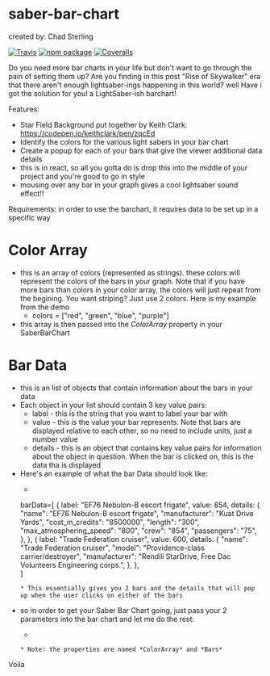 # saber-bar-chart
created by: Chad Sterling

[![Travis][build-badge]][build]
[![npm package][npm-badge]][npm]
[![Coveralls][coveralls-badge]][coveralls]

Do you need more bar charts in your life but don't want to go through the pain of setting them up?
Are you finding in this post "Rise of Skywalker" era that there aren't enough lightsaber-ings happening in this world?
well Have i got the solution for you! a LightSaber-ish barchart!

Features:
* Star Field Background put together by Keith Clark: https://codepen.io/keithclark/pen/zqcEd 
* Identify the colors for the various light sabers in your bar chart
* Create a popup for each of your bars that give the viewer additional data details
* this is in react, so all you gotta do is drop this into the middle of your project and you're good to go in style
* mousing over any bar in your graph gives a cool lightsaber sound effect!!

Requirements:
in order to use the barchart, it requires data to be set up in a specific way
# Color Array
  * this is an array of colors (represented as strings). these colors will represent the colors of the bars in your graph. Note that if you have more bars than colors in your color array, the colors will just repeat from the begining. You want striping? Just use 2 colors. Here is my example from the demo
    * colors = ["red", "green", "blue", "purple"]
  * this array is then passed into the *ColorArray* property in your SaberBarChart
# Bar Data
  * this is an list of objects that contain information about the bars in your data
  * Each object in your list should contain 3 key value pairs:
    * label - this is the string that you want to label your bar with
    * value - this is the value your bar represents. Note that bars are displayed relative to each other, so no need to include units, just a number value
    * details - this is an object that contains key value pairs for information about the object in question. When the bar is clicked on, this is the data tha is displayed
  * Here's an example of what the bar Data should look like:
    * ``` 
    barData=[
    {
        label: "EF76 Nebulon-B escort frigate",
        value: 854,
        details: {
            "name": "EF76 Nebulon-B escort frigate", 
            "manufacturer": "Kuat Drive Yards", 
            "cost_in_credits": "8500000", 
            "length": "300", 
            "max_atmosphering_speed": "800", 
            "crew": "854", 
            "passengers": "75", 
        },
    },
    {
        label: "Trade Federation cruiser",
        value: 600,
        details: {
            "name": "Trade Federation cruiser", 
            "model": "Providence-class carrier/destroyer", 
            "manufacturer": "Rendili StarDrive, Free Dac Volunteers Engineering corps.", 
        },
    },        
    ]
    ```
    * This essentially gives you 2 bars and the details that will pop up when the user clicks on either of the bars

 * so in order to get your Saber Bar Chart going, just pass your 2 parameters into the bar chart and let me do the rest:
   * ```  
   <SaberBarChart
        ColorArray = {this.colors}
        Bars = {this.barData}
      /> 
      ```
    * Note: the properties are named *ColorArray* and *Bars*

Voila


[build-badge]: https://img.shields.io/travis/user/repo/master.png?style=flat-square
[build]: https://travis-ci.org/user/repo

[npm-badge]: https://img.shields.io/npm/v/npm-package.png?style=flat-square
[npm]: https://www.npmjs.org/package/npm-package

[coveralls-badge]: https://img.shields.io/coveralls/user/repo/master.png?style=flat-square
[coveralls]: https://coveralls.io/github/user/repo

